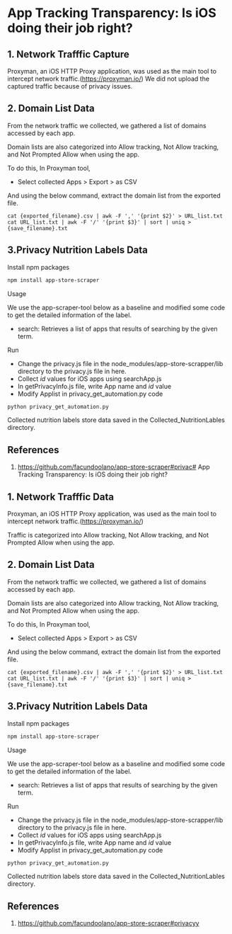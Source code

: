 # App Tracking Transparency: Is iOS doing their job right?


## 1. Network Trafffic Capture
Proxyman, an iOS HTTP Proxy application, was used as the main tool to intercept network traffic.(https://proxyman.io/)
We did not upload the captured traffic because of privacy issues. 

## 2. Domain List Data
From the network traffic we collected, we gathered a list of domains accessed by each app. 

Domain lists are also categorized into Allow tracking, Not Allow tracking, and Not Prompted Allow when using the app.

To do this, In Proxyman tool,
- Select collected Apps > Export > as CSV

And using the below command, extract the domain list from the exported file.

    cat {exported_filename}.csv | awk -F ',' '{print $2}' > URL_list.txt
    cat URL_list.txt | awk -F '/' '{print $3}' | sort | uniq > {save_filename}.txt

## 3.Privacy Nutrition Labels Data

Install npm packages
```bash
npm install app-store-scraper
```
Usage

We use the app-scraper-tool below as a baseline and modified some code to get the detailed information of the label.

* search: Retrieves a list of apps that results of searching by the given term.

Run 
* Change the privacy.js file in the node_modules/app-store-scrapper/lib directory to the privacy.js file in here.
* Collect $id$ values for iOS apps using searchApp.js
* In getPrivacyInfo.js file, write App name and $id$ value
* Modify Applist in privacy_get_automation.py code
```bash
python privacy_get_automation.py
```

Collected nutrition labels store data saved in the Collected_NutritionLables directory.


## References
1. https://github.com/facundoolano/app-store-scraper#privac# App Tracking Transparency: Is iOS doing their job right?


## 1. Network Trafffic Data
Proxyman, an iOS HTTP Proxy application, was used as the main tool to intercept network traffic.(https://proxyman.io/)

Traffic is categorized into Allow tracking, Not Allow tracking, and Not Prompted Allow when using the app. 

## 2. Domain List Data
From the network traffic we collected, we gathered a list of domains accessed by each app. 

Domain lists are also categorized into Allow tracking, Not Allow tracking, and Not Prompted Allow when using the app.

To do this, In Proxyman tool,
- Select collected Apps > Export > as CSV

And using the below command, extract the domain list from the exported file.

    cat {exported_filename}.csv | awk -F ',' '{print $2}' > URL_list.txt
    cat URL_list.txt | awk -F '/' '{print $3}' | sort | uniq > {save_filename}.txt

## 3.Privacy Nutrition Labels Data

Install npm packages
```bash
npm install app-store-scraper
```
Usage

We use the app-scraper-tool below as a baseline and modified some code to get the detailed information of the label.

* search: Retrieves a list of apps that results of searching by the given term.

Run 
* Change the privacy.js file in the node_modules/app-store-scrapper/lib directory to the privacy.js file in here.
* Collect $id$ values for iOS apps using searchApp.js
* In getPrivacyInfo.js file, write App name and $id$ value
* Modify Applist in privacy_get_automation.py code
```bash
python privacy_get_automation.py
```

Collected nutrition labels store data saved in the Collected_NutritionLables directory.


## References
1. https://github.com/facundoolano/app-store-scraper#privacyy
